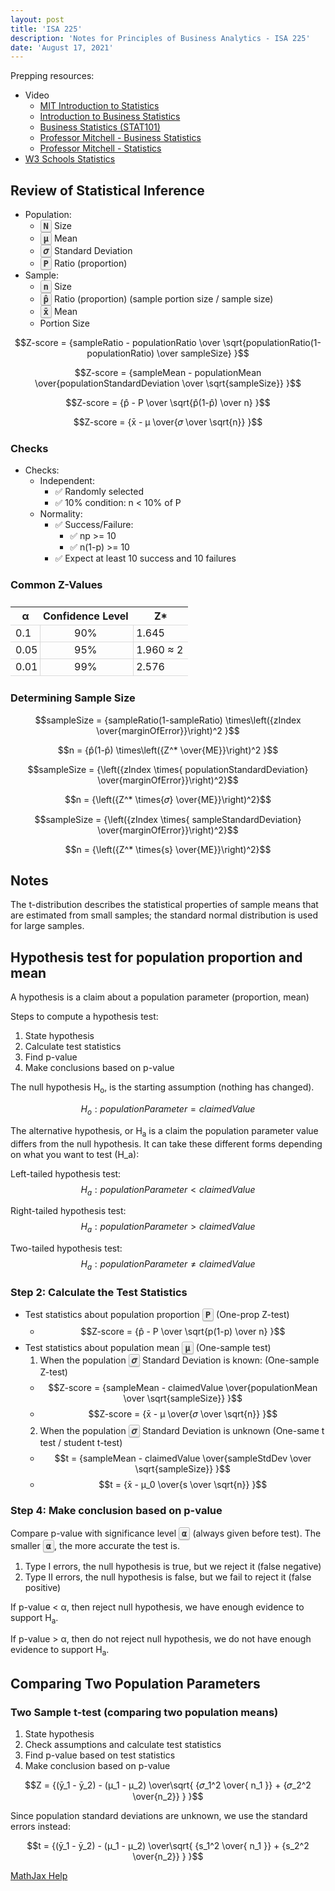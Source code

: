 ```yaml
---
layout: post
title: 'ISA 225'
description: 'Notes for Principles of Business Analytics - ISA 225'
date: 'August 17, 2021'
---
```




Prepping resources:
- Video
    - [MIT Introduction to Statistics](https://youtu.be/VPZD_aij8H0)
    - [Introduction to Business Statistics](https://youtu.be/-k0pZa201Ck)
    - [Business Statistics (STAT101)](https://www.youtube.com/playlist?list=PLIoU56kHru7dpu21RgSh6op2MgUgkRq3y)
    - [Professor Mitchell - Business Statistics](https://www.youtube.com/playlist?list=PLLMJU0Ac0_tZ1ax7kD3nluT8UZ9gRRopM)
    - [Professor Mitchell - Statistics](https://www.youtube.com/playlist?list=PLLMJU0Ac0_tYKwQke9WhEVwdV-yxjW2rt)
- [W3 Schools Statistics](https://www.w3schools.com/statistics/index.php)

## Review of Statistical Inference

- Population:
    - <kbd>N</kbd> Size
    - <kbd>μ</kbd> Mean
    - <kbd>𝜎</kbd> Standard Deviation
    - <kbd>P</kbd> Ratio (proportion) 
- Sample:
    - <kbd>n</kbd> Size
    - <kbd>p̂</kbd> Ratio (proportion) (sample portion size / sample size)
    - <kbd>x̄</kbd> Mean
    - Portion Size

$$Z-score = {sampleRatio - populationRatio \over \sqrt{populationRatio(1-populationRatio) \over sampleSize} }$$

$$Z-score = {sampleMean - populationMean \over{populationStandardDeviation \over \sqrt{sampleSize}} }$$

$$Z-score = {p̂ - P \over \sqrt{p̂(1-p̂) \over n} }$$

$$Z-score = {x̄ - μ \over{𝜎 \over \sqrt{n}} }$$

### Checks
- Checks:
	- Independent:
		- ✅ Randomly selected
		- ✅ 10% condition: n < 10% of P
	- Normality:
		- ✅ Success/Failure:
            - ✅ np >= 10
			- ✅ n(1-p) >= 10
		- ✅ Expect at least 10 success and 10 failures 

### Common Z-Values

| α    | Confidence Level | Z*        |
|------|:----------------:|-----------|
| 0.1  |        90%       | 1.645     |
| 0.05 |        95%       | 1.960 ≈ 2 |
| 0.01 |        99%       | 2.576     |

### Determining Sample Size

$$sampleSize = {sampleRatio(1-sampleRatio) \times\left({zIndex \over{marginOfError}}\right)^2 }$$

$$n = {p̂(1-p̂) \times\left({Z^* \over{ME}}\right)^2 }$$

$$sampleSize = {\left({zIndex \times{ populationStandardDeviation} \over{marginOfError}}\right)^2}$$

$$n = {\left({Z^* \times{𝜎} \over{ME}}\right)^2}$$

$$sampleSize = {\left({zIndex \times{ sampleStandardDeviation} \over{marginOfError}}\right)^2}$$

$$n = {\left({Z^* \times{s} \over{ME}}\right)^2}$$


## Notes

The t-distribution describes the statistical properties of sample means that are estimated from small samples; the standard normal distribution is used for large samples.

## Hypothesis test for population proportion and mean
A hypothesis is a claim about a population parameter (proportion, mean)

Steps to compute a hypothesis test:
1. State hypothesis
2. Calculate test statistics
3. Find p-value
4. Make conclusions based on p-value

The null hypothesis H<sub>o</sub>, is the starting assumption (nothing has changed).

$$H_o: populationParameter = claimedValue$$

The alternative hypothesis, or H<sub>a</sub> is a claim the population parameter value differs from the null hypothesis. It can take these different forms depending on what you want to test (H_a):

Left-tailed hypothesis test:  
$$H_a: populationParameter \lt claimedValue$$

Right-tailed hypothesis test:  
$$H_a: populationParameter \gt claimedValue$$

Two-tailed hypothesis test:  
$$H_a: populationParameter \neq claimedValue$$

### Step 2: Calculate the Test Statistics
- Test statistics about population proportion <kbd>P</kbd> (One-prop Z-test)
  - $$Z-score = {p̂ - P \over \sqrt{p(1-p) \over n} }$$
- Test statistics about population mean <kbd>μ</kbd> (One-sample test)
  1. When the population <kbd>𝜎</kbd> Standard Deviation is known: (One-sample Z-test)
    - $$Z-score = {sampleMean - claimedValue \over{populationMean \over \sqrt{sampleSize}} }$$
    - $$Z-score = {x̄ - μ \over{𝜎 \over \sqrt{n}} }$$
  2. When the population <kbd>𝜎</kbd> Standard Deviation is unknown (One-same t test / student t-test)
    - $$t = {sampleMean - claimedValue \over{sampleStdDev \over \sqrt{sampleSize}} }$$
    - $$t = {x̄ - μ_0 \over{s \over \sqrt{n}} }$$

### Step 4: Make conclusion based on p-value
Compare p-value with significance level <kbd>α</kbd> (always given before test). The smaller <kbd>α</kbd>, the more accurate the test is.

1. Type I errors, the null hypothesis is true, but we reject it (false negative)
2. Type II errors, the null hypothesis is false, but we fail to reject it (false positive)

If p-value < α, then reject null hypothesis, we have enough evidence to support H<sub>a</sub>.

If p-value > α, then do not reject null hypothesis, we do not have enough evidence to support H<sub>a</sub>.

## Comparing Two Population Parameters

### Two Sample t-test (comparing two population means)
1. State hypothesis
2. Check assumptions and calculate test statistics
3. Find p-value based on test statistics
4. Make conclusion based on p-value

$$Z = {(ȳ_1 - ȳ_2) - (μ_1 - μ_2) \over\sqrt{ {𝜎_1^2 \over{ n_1 }} + {𝜎_2^2 \over{n_2}} } }$$

Since population standard deviations are unknown, we use the standard errors instead: 

$$t = {(ȳ_1 - ȳ_2) - (μ_1 - μ_2) \over\sqrt{ {s_1^2 \over{ n_1 }} + {s_2^2 \over{n_2}} } }$$

<script type="text/x-mathjax-config">
MathJax.Hub.Config({
TeX: { equationNumbers: { autoNumber: "AMS" } }
});
</script>
<script type="text/javascript" async src="http://cdn.mathjax.org/mathjax/latest/MathJax.js?config=TeX-AMS-MML_HTMLorMML"></script>

<style>

tr {
    border-bottom: 1px solid #dddddd;
}

  td:first-child {
    border-right: 1px solid #d9d9d9;
    padding-right: 4px;
  }

    td:last-child {
    border-left: 1px solid #d9d9d9;
    padding-left: 4px;
  }

  td:nth-child(2), th:nth-child(2){
    padding-left: 4px;
  }

  table {
    table-layout: auto;
    width: 100%;
    border-spacing: 0px;
    border-collapse: collapse;
    margin: 25px 0;
  }

  .MathJax_Display, .MJXc-display, .MathJax_SVG_Display {
    overflow-x: auto;
    overflow-y: hidden;
}

kbd {
    background-color: #eee;
    border-radius: 3px;
    border: 1px solid #b4b4b4;
    box-shadow: 0 1px 1px rgba(0, 0, 0, .2), 0 2px 0 0 rgba(255, 255, 255, .7) inset;
    color: #333;
    display: inline-block;
    font-weight: 700;
    line-height: 1;
    padding: 2px 4px;
    white-space: nowrap;
}
</style>

[MathJax Help](https://math.meta.stackexchange.com/questions/5020/mathjax-basic-tutorial-and-quick-reference)